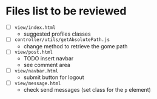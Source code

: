 # Files list to be reviewed

 - [ ] `view/index.html`
    - suggested profiles classes
 - [ ] `controller/utils/getAbsolutePath.js`
    - change method to retrieve the gome path
 - [ ] `view/post.html`
    - TODO insert navbar
    - see comment area
 - [ ] `view/navbar.html`
    - submit button for logout
 - [ ] `view/message.html`
    - check send messages (set class for the `p` element)